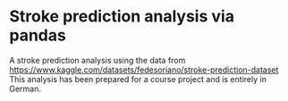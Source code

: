  # Stroke prediction analysis via pandas

A stroke prediction analysis using the data from https://www.kaggle.com/datasets/fedesoriano/stroke-prediction-dataset
This analysis has been prepared for a course project and is entirely in German.
